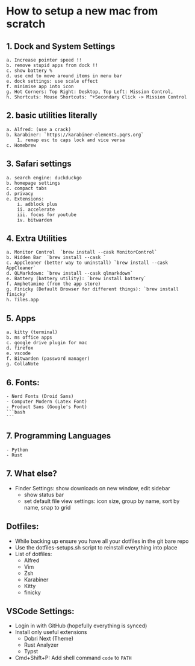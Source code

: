 # How to setup a new mac from scratch

## 1. Dock and System Settings
	a. Increase pointer speed !!
	b. remove stupid apps from dock !!
	c. show battery %
	d. use cmd to move around items in menu bar
	e. dock settings: use scale effect
	f. minimise app into icon
	g. Hot Corners: Top Right: Desktop, Top Left: Mission Control, 
	h. Shortcuts: Mouse Shortcuts: ^+Secondary Click -> Mission Control

## 2. basic utilities literally
	a. Alfred: (use a crack)
	b. karabiner: `https://karabiner-elements.pqrs.org`
		1. remap esc to caps lock and vice versa
	c. Homebrew

## 3. Safari settings
	a. search engine: duckduckgo
	b. homepage settings
	c. compact tabs
	d. privacy
	e. Extensions:
		i. adblock plus
		ii. accelerate
		iii. focus for youtube
		iv. bitwarden

## 4. Extra Utilities
	a. Monitor Control  `brew install --cask MonitorControl`
	b. Hidden Bar  `brew install --cask `
	c. AppCleaner (better way to uninstall) `brew install --cask AppCleaner`
	d. QLMarkdown: `brew install --cask qlmarkdown`
	e. Battery (battery utility): `brew install battery`
	f. Amphetamine (from the app store)
	g. Finicky (Default Browser for different things): `brew install finicky`
	h. Tiles.app

## 5. Apps
	a. kitty (terminal)
	b. ms office apps
	c. google drive plugin for mac
	d. firefox
	e. vscode
	f. Bitwarden (password manager)
	g. CollaNote

## 6. Fonts:
	- Nerd Fonts (Droid Sans)
	- Computer Modern (Latex Font)
	- Product Sans (Google's Font)
	```bash
	```	
## 7. Programming Languages
	- Python
	- Rust

## 7. What else?

- Finder Settings: show downloads on new window, edit sidebar
	- show status bar
	- set default file view settings: icon size, group by name, sort by name, snap to grid

## Dotfiles:
- While backing up ensure you have all your dotfiles in the git bare repo
- Use the dotfiles-setups.sh script to reinstall everything into place
- List of dotfiles:
    - Alfred
    - Vim
    - Zsh
    - Karabiner
    - Kitty
    - finicky


## VSCode Settings:
- Login in with GitHub (hopefully everything is synced)
- Install only useful extensions
    + Dobri Next (Theme)
    + Rust Analyzer
    + Typst
- Cmd+Shift+P: Add shell command `code` to `PATH`


